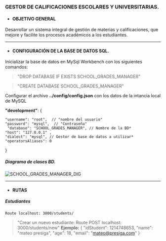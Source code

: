 ### GESTOR DE CALIFICACIONES ESCOLARES Y UNIVERSITARIAS.


- #### OBJETIVO GENERAL
Desarrollar un sistema integral de gestión de materias y calificaciones, que mejore y facilite los procesos académicos a los estudiantes.

---

- #### CONFIGURACIÓN DE LA BASE DE DATOS SQL.
Inicializar la base de datos en MySql Workbench con los siguientes comandos:

 > "DROP DATABASE IF EXISTS SCHOOL_GRADES_MANAGER"
 
 > "CREATE DATABASE SCHOOL_GRADES_MANAGER"


Configurar el archivo **../config/config.json** con los datos de la intancia local de MySQL

   **"development"**: {
   
    "username": "root",  // "nombre del usuario"
    "password": "mysql",  // "Contraseña"
	 "database": "SCHOOL_GRADES_MANAGER", // Nombre de la BD*
    "host": "127.0.0.1" ,
    "dialect": "mysql", // Gestor de base de datos a utilizar*
    "operatorsAliases": 0
  }
  
  ##### Diagrama de clases BD.
  
  ![SCHOOL_GRADES_MANAGER_DIG](https://user-images.githubusercontent.com/70857130/102020951-76816d80-3d4a-11eb-952b-d26ccf263fc8.png)
  
  ---
- #### RUTAS
##### Estudiantes

 `Route localhost: 3000/students/  `
 > "Crear un nuevo estudiante:  Route POST localhost: 3000/students/new"
    **Ejemplo:** {
    "idStudent": 1214748653,
    "name": "mateo presiga",
    "age": 18,
    "email": "mateo@presiga.com"
    } 
		

